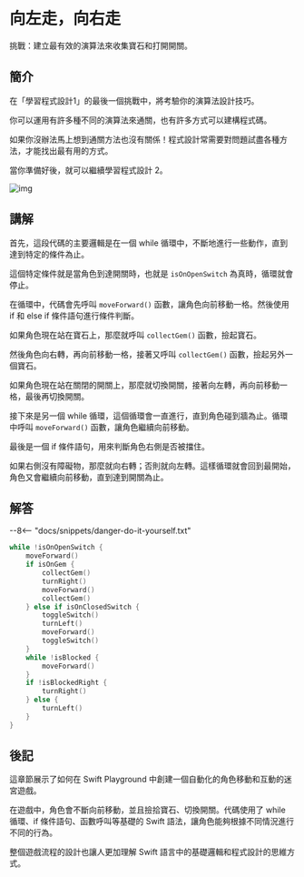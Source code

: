 # 向左走，向右走

挑戰：建立最有效的演算法來收集寶石和打開開關。

## 簡介

在「學習程式設計1」的最後一個挑戰中，將考驗你的演算法設計技巧。

你可以運用有許多種不同的演算法來通關，也有許多方式可以建構程式碼。

如果你沒辦法馬上想到通關方法也沒有關係！程式設計常需要對問題試盡各種方法，才能找出最有用的方式。

當你準備好後，就可以繼續學習程式設計 2。

![img](https://imagedelivery.net/cdkaXPuFls5qlrh3GM4hfA/a116a40f-78f7-4cfc-d43c-e6de613a1b00/public)

## 講解

首先，這段代碼的主要邏輯是在一個 while 循環中，不斷地進行一些動作，直到達到特定的條件為止。

這個特定條件就是當角色到達開關時，也就是 `isOnOpenSwitch` 為真時，循環就會停止。

在循環中，代碼會先呼叫 `moveForward()` 函數，讓角色向前移動一格。然後使用 if 和 else if 條件語句進行條件判斷。

如果角色現在站在寶石上，那麼就呼叫 `collectGem()` 函數，撿起寶石。

然後角色向右轉，再向前移動一格，接著又呼叫 `collectGem()` 函數，撿起另外一個寶石。

如果角色現在站在關閉的開關上，那麼就切換開關，接著向左轉，再向前移動一格，最後再切換開關。

接下來是另一個 while 循環，這個循環會一直進行，直到角色碰到牆為止。循環中呼叫 `moveForward()` 函數，讓角色繼續向前移動。

最後是一個 if 條件語句，用來判斷角色右側是否被擋住。

如果右側沒有障礙物，那麼就向右轉；否則就向左轉。這樣循環就會回到最開始，角色又會繼續向前移動，直到達到開關為止。



## 解答

--8<-- "docs/snippets/danger-do-it-yourself.txt"

```swift linenums="1"
while !isOnOpenSwitch {
    moveForward()
    if isOnGem {
        collectGem()
        turnRight()
        moveForward()
        collectGem()
    } else if isOnClosedSwitch {
        toggleSwitch()
        turnLeft()
        moveForward()
        toggleSwitch()
    }
    while !isBlocked {
        moveForward()
    }
    if !isBlockedRight {
        turnRight()
    } else {
        turnLeft()
    }
}
```

## 後記

這章節展示了如何在 Swift Playground 中創建一個自動化的角色移動和互動的迷宮遊戲。

在遊戲中，角色會不斷向前移動，並且撿拾寶石、切換開關。代碼使用了 while 循環、if 條件語句、函數呼叫等基礎的 Swift 語法，讓角色能夠根據不同情況進行不同的行為。

整個遊戲流程的設計也讓人更加理解 Swift 語言中的基礎邏輯和程式設計的思維方式。
